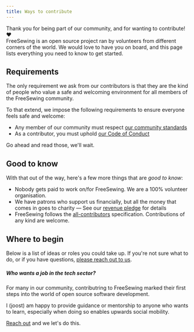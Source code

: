 ```yaml
---
title: Ways to contribute
---
```


Thank you for being part of our community, and for wanting to contribute! ❤️  
FreeSewing is an open source project ran by volunteers from different corners of the world.
We would love to have you on board, and this page lists everything you need to know to get started.

## Requirements

The only requirement we ask from our contributors is that they are the kind of people who
value a safe and welcoming environment for all members of the FreeSewing community.

To that extend, we impose the following requirements to ensure everyone feels safe and welcome:

- Any member of our community must respect [our community standards](https://freesewing.org/docs/various/community-standards/)
- As a contributor, you must uphold [our Code of Conduct](/guides/code-of-conduct/)

Go ahead and read those, we'll wait.

## Good to know

With that out of the way, here's a few more things that are _good to know_:

- Nobody gets paid to work on/for FreeSewing. We are a 100% volunteer organisation.
- We have patrons who support us financially, but all the money that comes in goes to charity —
  See our [revenue pledge](https://freesewing.org/docs/various/pledge/) for details
- FreeSewing follows the [all-contributors](https://allcontributors.org/) specification.
  Contributions of any kind are welcome.

## Where to begin

Below is a list of ideas or roles you could take up.
If you're not sure what to do, or if you have questions, [please reach out to
us](https://discord.freesewing.org/).

<ReadMore />

<Comment by="joost">

##### Who wants a job in the tech sector?

For many in our community, contributring to FreeSewing marked their
first steps into the world of open source software development.

I (joost) am happy to provide guidance or mentorship to anyone who
wants to learn, especially when doing so enables upwards social mobility.

[Reach out](https://discord.freesewing.org/) and we let's do this.

</Comment>

